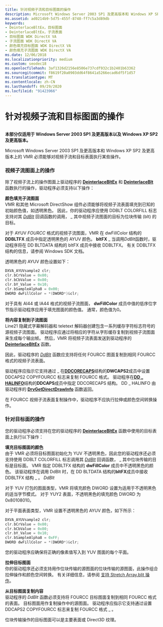 ```yaml
---
title: 针对视频子流和目标图面的操作
description: Microsoft Windows Server 2003 SP1 及更高版本和 Windows XP SP2 及更高版本上的 VMR 必须能够对视频子流和目标表面执行某些操作。
ms.assetid: ad0214b9-5d75-455f-8748-ff7c5a3d89db
keywords:
- DeinterlaceBltEx，目标图面
- DeinterlaceBltEx，子流表面
- 目标图面 WDK DirectX VA
- 子流图面 WDK DirectX VA
- 颜色填充目标图面 WDK DirectX VA
- 颜色填充子流图面 WDK DirectX VA
ms.date: 12/06/2018
ms.localizationpriority: medium
ms.custom: seodec18
ms.openlocfilehash: 3af1326d2156e8506e737cdf932c1b2401b63362
ms.sourcegitcommit: f8619f20a0903dd64f8641a5266ecad6df5f1d57
ms.translationtype: MT
ms.contentlocale: zh-CN
ms.lasthandoff: 09/29/2020
ms.locfileid: "91423966"
---
```

# <a name="operations-on-video-substream-and-destination-surfaces"></a>针对视频子流和目标图面的操作


## <span id="ddk_supporting_operations_on_video_substream_and_destination_surfaces_"></span><span id="DDK_SUPPORTING_OPERATIONS_ON_VIDEO_SUBSTREAM_AND_DESTINATION_SURFACES_"></span>


**本部分仅适用于 Windows Server 2003 SP1 及更高版本以及 Windows XP SP2 及更高版本。**

Microsoft Windows Server 2003 SP1 及更高版本和 Windows XP SP2 及更高版本上的 VMR 必须能够对视频子流和目标表面执行某些操作。

### <a name="span-idoperations_on_video_substream_surfacesspanspan-idoperations_on_video_substream_surfacesspanspan-idoperations_on_video_substream_surfacesspanoperations-on-video-substream-surfaces"></a><span id="Operations_on_Video_Substream_Surfaces"></span><span id="operations_on_video_substream_surfaces"></span><span id="OPERATIONS_ON_VIDEO_SUBSTREAM_SURFACES"></span>视频子流图面上的操作

除了视频子流上的操作图面上驱动程序的 [**DeinterlaceBltEx**](./dxva-deinterlacebobdeviceclass-deinterlacebltex.md) 和 [**DeinterlaceBlt**](./dxva-deinterlacebobdeviceclass-deinterlaceblt.md) 函数执行的操作，驱动程序必须支持以下操作：

<span id="Color_Filling_Substream_Surfaces"></span><span id="color_filling_substream_surfaces"></span><span id="COLOR_FILLING_SUBSTREAM_SURFACES"></span>**颜色填充子流图面**  
VMR 和其他 Microsoft DirectShow 组件必须能够将视频子流表面填充到已知的初始颜色值，如透明黑色。 因此，你的驱动程序应使用 DDBLT COLORFILL 标志支持对其 [*DdBlt*](/windows/win32/api/ddrawint/nc-ddrawint-pdd_surfcb_blt) 回调函数的调用， \_ 其中视频子流图面的目标为位块传输 (blt) 的目标。

对于 AYUV *FOURCC* 格式的视频子流图面，VMR 在 dwFillColor 结构的 **DDBLTFX** 成员中指定透明黑色的 AYUV 颜色。 **bltFX** \_ 当调用*DdBlt*函数时，驱动程序将在 DD BLTDATA 结构的 bltFX 成员中接收 DDBLTFX。 有关 DDBLTFX 结构的信息，请参阅 Windows SDK 文档。

透明黑色的 AYUV 颜色设置如下：

```cpp
DXVA_AYUVsample2 clr; 
clr.bCrValue = 0x80;
clr.bCbValue = 0x80;
clr.bY_Value = 0x10;
clr.bSampleAlpha8 = 0x00;
DWORD dwFillColor = *(DWORD*)&clr;
```

对于具有 AI44 或 IA44 格式的视频子流图面， **dwFillColor** 成员中值的低序位字节指示驱动程序应用于填充图面的颜色值。 通常，颜色值为0。

<span id="Copying_Contents_to_Substream_Surfaces"></span><span id="copying_contents_to_substream_surfaces"></span><span id="COPYING_CONTENTS_TO_SUBSTREAM_SURFACES"></span>**将内容复制到子流图面**  
Line21 隐藏式字幕解码器和 teletext 解码器创建包含一系列缓存字符标志符号的源视频子流图面。 驱动程序应通过将相应的字符从字形缓存复制到视频子流图面来生成每个输出帧。 然后，VMR 将视频子流表面发送到驱动程序的 [**DeinterlaceBltEx**](./dxva-deinterlacebobdeviceclass-deinterlacebltex.md) 函数。

因此，驱动程序的 [*DdBlt*](/windows/win32/api/ddrawint/nc-ddrawint-pdd_surfcb_blt) 函数应支持将任何 FOURCC 图面复制到相同 FOURCC 格式的视频子流表面。

驱动程序应指示它支持通过 \_ 在[**DDCORECAPS**](/windows/win32/api/ddrawi/ns-ddrawi-ddcorecaps)结构的**DWCAPS2**成员中设置 DDCAPS2 COPYFOURCC 标志来复制 FOURCC 格式。 驱动程序在[**DD \_ HALINFO**](/windows/win32/api/ddrawint/ns-ddrawint-dd_halinfo)结构的**DDCAPS**成员中指定 DDCORECAPS 结构。 DD \_ HALINFO 由驱动程序的 [**DrvGetDirectDrawInfo**](/windows/win32/api/winddi/nf-winddi-drvgetdirectdrawinfo) 函数返回。

在 FOURCC 视频子流表面复制操作中，驱动程序不应执行拉伸或颜色空间转换操作。

### <a name="span-idoperations_on_destination_surfacesspanspan-idoperations_on_destination_surfacesspanspan-idoperations_on_destination_surfacesspanoperations-on-destination-surfaces"></a><span id="Operations_on_Destination_Surfaces"></span><span id="operations_on_destination_surfaces"></span><span id="OPERATIONS_ON_DESTINATION_SURFACES"></span>针对目标面的操作

您的驱动程序必须支持在您的驱动程序的 [**DeinterlaceBltEx**](./dxva-deinterlacebobdeviceclass-deinterlacebltex.md) 函数中使用的目标表面上执行以下操作：

<span id="Color_Filling_the_Destination_Surface"></span><span id="color_filling_the_destination_surface"></span><span id="COLOR_FILLING_THE_DESTINATION_SURFACE"></span>**填充目标图面的颜色**  
由于 VMR 必须将目标图面初始化为 YUV 不透明黑色，因此您的驱动程序还必须支持使用 DDBLT COLORFILL 标志调用其 [*DdBlt*](/windows/win32/api/ddrawint/nc-ddrawint-pdd_surfcb_blt) 回调函数， \_ 其中位块传输的目标是目标面。 VMR 指定 DDBLTFX 结构的 **dwFillColor** 成员中不透明黑色的颜色。 该驱动程序在调用 DdBlt 时，在 DD BLTDATA 结构的**bltFX**成员中接收 DDBLTFX 结构 \_ 。 *DdBlt*

对于 YUV 打包的图面类型，VMR 将填充颜色 DWORD 设置为适用于不透明黑色的适当字节模式。 对于 YUY2 表面，不透明黑色的填充颜色 DWORD 为0x80108010。

对于平面表面类型，VMR 设置不透明黑色的 AYUV 颜色，如下所示：

```cpp
DXVA_AYUVsample2 clr; 
clr.bCrValue = 0x80;
clr.bCbValue = 0x80;
clr.bY_Value = 0x10;
clr.bSampleAlpha8 = 0xFF;
DWORD dwFillColor = *(DWORD*)&clr;
```

您的驱动程序应确保将正确的像素值写入到 YUV 图面的每个平面。

<span id="Stretching_the_Destination_Surface"></span><span id="stretching_the_destination_surface"></span><span id="STRETCHING_THE_DESTINATION_SURFACE"></span>**拉伸目标图面**  
你的驱动程序还必须支持用作位块传输的源图面的位块传输的源图面，此操作组合拉伸操作和颜色空间转换。 有关详细信息，请参阅 [支持 Stretch Array.blit 操作](supporting-stretch-blit-operations.md)。

<span id="Copying_Contents_from_the_Destination_Surface"></span><span id="copying_contents_from_the_destination_surface"></span><span id="COPYING_CONTENTS_FROM_THE_DESTINATION_SURFACE"></span>**从目标图面复制内容**  
驱动程序的 *DdBlt* 函数必须支持将 FOURCC 目标图面复制到相同 FOURCC 格式的表面。 目标图面用作复制操作中的源图面。 驱动程序应指示它支持通过设置 DDCAPS2 COPYFOURCC 标志来复制 FOURCC 格式 \_ 。

位块传输操作的目标图面可以是主要表面或 Direct3D 纹理。

 


